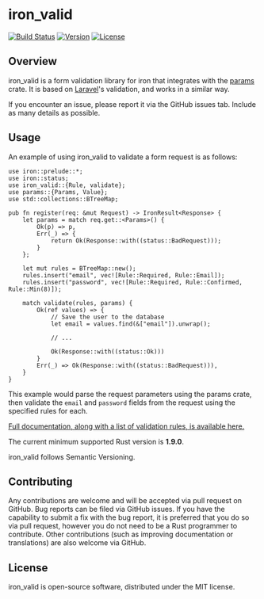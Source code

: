 # iron_valid

[![Build Status](https://travis-ci.org/shssoichiro/iron-valid.svg?branch=master)](https://travis-ci.org/shssoichiro/iron-valid)
[![Version](https://img.shields.io/crates/v/iron-valid.svg)](https://crates.io/crates/iron-valid)
[![License](https://img.shields.io/crates/l/iron-valid.svg)](https://github.com/shssoichiro/iron-valid/blob/master/LICENSE)

## Overview

iron_valid is a form validation library for iron that integrates with the [params](https://crates.io/crates/params) crate. It is based on [Laravel](https://laravel.com/docs/5.2/validation)'s validation, and works in a similar way.

If you encounter an issue, please report it via the GitHub issues tab. Include as many details
as possible.

## Usage

An example of using iron_valid to validate a form request is as follows:

```
use iron::prelude::*;
use iron::status;
use iron_valid::{Rule, validate};
use params::{Params, Value};
use std::collections::BTreeMap;

pub fn register(req: &mut Request) -> IronResult<Response> {
    let params = match req.get::<Params>() {
        Ok(p) => p,
        Err(_) => {
            return Ok(Response::with((status::BadRequest)));
        }
    };

    let mut rules = BTreeMap::new();
    rules.insert("email", vec![Rule::Required, Rule::Email]);
    rules.insert("password", vec![Rule::Required, Rule::Confirmed, Rule::Min(8)]);

    match validate(rules, params) {
        Ok(ref values) => {
            // Save the user to the database
            let email = values.find(&["email"]).unwrap();

            // ...

            Ok(Response::with((status::Ok)))
        }
        Err(_) => Ok(Response::with((status::BadRequest))),
    }
}
```

This example would parse the request parameters using the params crate, then validate the `email` and `password` fields from the request using the specified rules for each.

[Full documentation, along with a list of validation rules, is available here.](http://shssoichiro.github.io/iron-valid/iron_valid/)

The current minimum supported Rust version is **1.9.0**.

iron_valid follows Semantic Versioning.

## Contributing

Any contributions are welcome and will be accepted via pull request on GitHub. Bug reports can be
filed via GitHub issues. If you have the capability to submit a fix with the bug report, it is
preferred that you do so via pull request, however you do not need to be a Rust programmer to
contribute. Other contributions (such as improving documentation or translations) are also
welcome via GitHub.

## License

iron_valid is open-source software, distributed under the MIT license.

